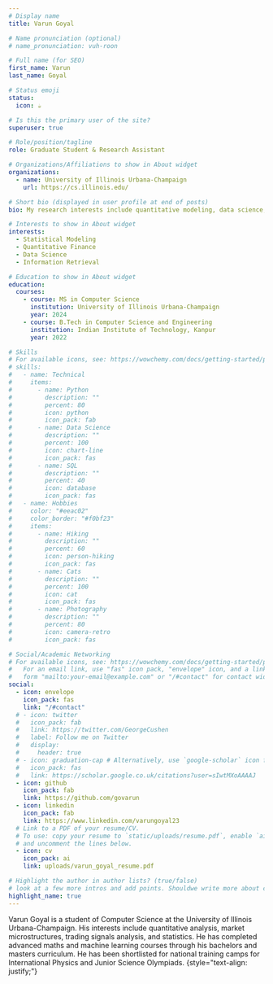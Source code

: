 ```yaml
---
# Display name
title: Varun Goyal

# Name pronunciation (optional)
# name_pronunciation: vuh-roon

# Full name (for SEO)
first_name: Varun
last_name: Goyal

# Status emoji
status:
  icon: ☕️

# Is this the primary user of the site?
superuser: true

# Role/position/tagline
role: Graduate Student & Research Assistant

# Organizations/Affiliations to show in About widget
organizations:
  - name: University of Illinois Urbana-Champaign
    url: https://cs.illinois.edu/

# Short bio (displayed in user profile at end of posts)
bio: My research interests include quantitative modeling, data science, and machine learning.

# Interests to show in About widget
interests:
  - Statistical Modeling
  - Quantitative Finance
  - Data Science
  - Information Retrieval

# Education to show in About widget
education:
  courses:
    - course: MS in Computer Science
      institution: University of Illinois Urbana-Champaign
      year: 2024
    - course: B.Tech in Computer Science and Engineering
      institution: Indian Institute of Technology, Kanpur
      year: 2022

# Skills
# For available icons, see: https://wowchemy.com/docs/getting-started/page-builder/#icons
# skills:
#   - name: Technical
#     items:
#       - name: Python
#         description: ""
#         percent: 80
#         icon: python
#         icon_pack: fab
#       - name: Data Science
#         description: ""
#         percent: 100
#         icon: chart-line
#         icon_pack: fas
#       - name: SQL
#         description: ""
#         percent: 40
#         icon: database
#         icon_pack: fas
#   - name: Hobbies
#     color: "#eeac02"
#     color_border: "#f0bf23"
#     items:
#       - name: Hiking
#         description: ""
#         percent: 60
#         icon: person-hiking
#         icon_pack: fas
#       - name: Cats
#         description: ""
#         percent: 100
#         icon: cat
#         icon_pack: fas
#       - name: Photography
#         description: ""
#         percent: 80
#         icon: camera-retro
#         icon_pack: fas

# Social/Academic Networking
# For available icons, see: https://wowchemy.com/docs/getting-started/page-builder/#icons
#   For an email link, use "fas" icon pack, "envelope" icon, and a link in the
#   form "mailto:your-email@example.com" or "/#contact" for contact widget.
social:
  - icon: envelope
    icon_pack: fas
    link: "/#contact"
  # - icon: twitter
  #   icon_pack: fab
  #   link: https://twitter.com/GeorgeCushen
  #   label: Follow me on Twitter
  #   display:
  #     header: true
  # - icon: graduation-cap # Alternatively, use `google-scholar` icon from `ai` icon pack
  #   icon_pack: fas
  #   link: https://scholar.google.co.uk/citations?user=sIwtMXoAAAAJ
  - icon: github
    icon_pack: fab
    link: https://github.com/govarun
  - icon: linkedin
    icon_pack: fab
    link: https://www.linkedin.com/varungoyal23
  # Link to a PDF of your resume/CV.
  # To use: copy your resume to `static/uploads/resume.pdf`, enable `ai` icons in `params.yaml`,
  # and uncomment the lines below.
  - icon: cv
    icon_pack: ai
    link: uploads/varun_goyal_resume.pdf

# Highlight the author in author lists? (true/false)
# look at a few more intros and add points. Shouldwe write more about current research?
highlight_name: true
---
```


Varun Goyal is a student of Computer Science at the University of Illinois Urbana-Champaign. His interests include quantitative analysis, market microstructures, trading signals analysis, and statistics. He has completed advanced maths and machine learning courses through his bachelors and masters curriculum. He has been shortlisted for national training camps for International Physics and Junior Science Olympiads.
{style="text-align: justify;"}
